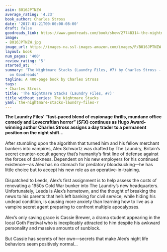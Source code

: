 ```yaml
---
asin: B016JPTNZW
average_rating: '4.23'
book_author: Charles Stross
date: '2017-01-21T00:00:00-08:00'
draft: false
goodreads_link: https://www.goodreads.com/book/show/27748314-the-nightmare-stacks
image:
- B016JPTNZW.jpg
image_url: https://images-na.ssl-images-amazon.com/images/P/B016JPTNZW.01._SCLZZZZZZZ.jpg
layout: book
num_pages: '400'
review_rating: '5'
started_at: ''
summary: 'The Nightmare Stacks (Laundry Files, #7) by Charles Stross - rated 4.23/5
  on Goodreads'
tagline: A 400-page book by Charles Stross
tags:
- Charles Stross
title: 'The Nightmare Stacks (Laundry Files, #7)'
title_without_series: The Nightmare Stacks
yaml: the-nightmare-stacks-laundry-files-7
---
```


<b>The Laundry Files’ “fast-paced blend of espionage thrills, mundane office comedy and Lovecraftian horror” (<i>SFX</i>) continues as Hugo Award-winning author Charles Stross assigns a day trader to a permanent position on the night shift...</b><br /><br />After stumbling upon the algorithm that turned him and his fellow merchant bankers into vampires, Alex Schwartz was drafted by The Laundry, Britain’s secret counter-occult agency that’s humanity’s first line of defense against the forces of darkness. Dependent on his new employers for his continued existence—as Alex has no stomach for predatory bloodsucking—he has little choice but to accept his new role as an operative-in-training. <br /><br />Dispatched to Leeds, Alex’s first assignment is to help assess the costs of renovating a 1950s Cold War bunker into The Laundry’s new headquarters. Unfortunately, Leeds is Alex’s hometown, and the thought of breaking the news to his parents that he’s left banking for civil service, while hiding his undead condition, is causing more anxiety than learning how to live as a vampire secret agent preparing to confront multiple apocalypses.<br /><br />Alex’s only saving grace is Cassie Brewer, a drama student appearing in the local Goth Festival who is inexplicably attracted to him despite his awkward personality and massive amounts of sunblock. <br /><br />But Cassie has secrets of her own—secrets that make Alex’s night life behaviors seem positively normal...